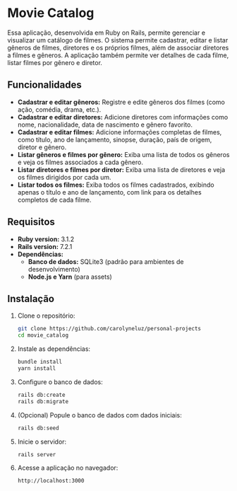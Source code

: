 # Movie Catalog

Essa aplicação, desenvolvida em Ruby on Rails, permite gerenciar e visualizar um catálogo de filmes. O sistema permite cadastrar, editar e listar gêneros de filmes, diretores e os próprios filmes, além de associar diretores a filmes e gêneros. A aplicação também permite ver detalhes de cada filme, listar filmes por gênero e diretor.

## Funcionalidades

- **Cadastrar e editar gêneros:** Registre e edite gêneros dos filmes (como ação, comédia, drama, etc.).
- **Cadastrar e editar diretores:** Adicione diretores com informações como nome, nacionalidade, data de nascimento e gênero favorito.
- **Cadastrar e editar filmes:** Adicione informações completas de filmes, como título, ano de lançamento, sinopse, duração, país de origem, diretor e gênero.
- **Listar gêneros e filmes por gênero:** Exiba uma lista de todos os gêneros e veja os filmes associados a cada gênero.
- **Listar diretores e filmes por diretor:** Exiba uma lista de diretores e veja os filmes dirigidos por cada um.
- **Listar todos os filmes:** Exiba todos os filmes cadastrados, exibindo apenas o título e ano de lançamento, com link para os detalhes completos de cada filme.

## Requisitos

- **Ruby version:** 3.1.2
- **Rails version:** 7.2.1
- **Dependências:**
  - **Banco de dados:** SQLite3 (padrão para ambientes de desenvolvimento)
  - **Node.js e Yarn** (para assets)

## Instalação

1. Clone o repositório:
    ```bash
    git clone https://github.com/carolyneluz/personal-projects
    cd movie_catalog
    ```

2. Instale as dependências:
    ```bash
    bundle install
    yarn install
    ```

3. Configure o banco de dados:
    ```bash
    rails db:create
    rails db:migrate
    ```

4. (Opcional) Popule o banco de dados com dados iniciais:
    ```bash
    rails db:seed
    ```

5. Inicie o servidor:
    ```bash
    rails server
    ```

6. Acesse a aplicação no navegador:
    ```
    http://localhost:3000
    ```
